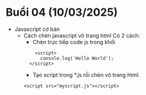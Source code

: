 # Buổi 04 (10/03/2025)

- Javascript cơ bản
  - Cách chèn javascript vô trang html
    Có 2 cách:
    - Chèn trực tiếp code js trong khối <script></script>
    ```
        <script>
          console.log('Hello World');
      </script>
    ```
    - Tạo script trong \*.js rồi chèn vô trang html:
    ```
    <script src="myscript.js"></script>
    ```
